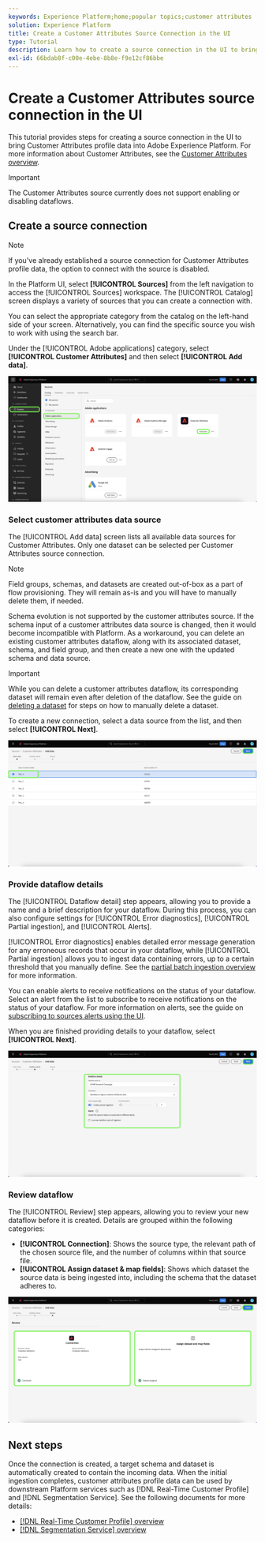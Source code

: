 ```yaml
---
keywords: Experience Platform;home;popular topics;customer attributes
solution: Experience Platform
title: Create a Customer Attributes Source Connection in the UI
type: Tutorial
description: Learn how to create a source connection in the UI to bring customer attributes profile data into Adobe Experience Platform.
exl-id: 66bdab8f-c00e-4ebe-8b8e-f9e12cf86bbe
---
```

# Create a Customer Attributes source connection in the UI

This tutorial provides steps for creating a source connection in the UI to bring Customer Attributes profile data into Adobe Experience Platform. For more information about Customer Attributes, see the [Customer Attributes overview](https://experienceleague.adobe.com/docs/core-services/interface/customer-attributes/attributes.html).

>[!IMPORTANT]
>
>The Customer Attributes source currently does not support enabling or disabling dataflows.

## Create a source connection

>[!NOTE]
>
>If you've already established a source connection for Customer Attributes profile data, the option to connect with the source is disabled.

In the Platform UI, select **[!UICONTROL Sources]** from the left navigation to access the [!UICONTROL Sources] workspace. The [!UICONTROL Catalog] screen displays a variety of sources that you can create a connection with.

You can select the appropriate category from the catalog on the left-hand side of your screen. Alternatively, you can find the specific source you wish to work with using the search bar.

Under the [!UICONTROL Adobe applications] category, select **[!UICONTROL Customer Attributes]** and then select **[!UICONTROL Add data]**.

![catalog](../../../../images/tutorials/create/customer-attributes/catalog.png)

### Select customer attributes data source

The [!UICONTROL Add data] screen lists all available data sources for Customer Attributes. Only one dataset can be selected per Customer Attributes source connection. 

>[!NOTE]
>
>Field groups, schemas, and datasets are created out-of-box as a part of flow provisioning. They will remain as-is and you will have to manually delete them, if needed.

Schema evolution is not supported by the customer attributes source. If the schema input of a customer attributes data source is changed, then it would become incompatible with Platform. As a workaround, you can delete an existing customer attributes dataflow, along with its associated dataset, schema, and field group, and then create a new one with the updated schema and data source.

>[!IMPORTANT]
>
>While you can delete a customer attributes dataflow, its corresponding dataset will remain even after deletion of the dataflow. See the guide on [deleting a dataset](../../../../../catalog/datasets/user-guide.md) for steps on how to manually delete a dataset.

To create a new connection, select a data source from the list, and then select **[!UICONTROL Next]**.

![add-data](../../../../images/tutorials/create/customer-attributes/add-data.png)

### Provide dataflow details

The [!UICONTROL Dataflow detail] step appears, allowing you to provide a name and a brief description for your dataflow. During this process, you can also configure settings for [!UICONTROL Error diagnostics], [!UICONTROL Partial ingestion], and [!UICONTROL Alerts].

[!UICONTROL Error diagnostics] enables detailed error message generation for any erroneous records that occur in your dataflow, while [!UICONTROL Partial ingestion] allows you to ingest data containing errors, up to a certain threshold that you manually define. See the [partial batch ingestion overview](../../../../../ingestion/batch-ingestion/partial.md) for more information.

You can enable alerts to receive notifications on the status of your dataflow. Select an alert from the list to subscribe to receive notifications on the status of your dataflow. For more information on alerts, see the guide on [subscribing to sources alerts using the UI](../../alerts.md).

When you are finished providing details to your dataflow, select **[!UICONTROL Next]**.

![dataflow-detail](../../../../images/tutorials/create/customer-attributes/dataflow-detail.png)

### Review dataflow

The [!UICONTROL Review] step appears, allowing you to review your new dataflow before it is created. Details are grouped within the following categories:

* **[!UICONTROL Connection]**: Shows the source type, the relevant path of the chosen source file, and the number of columns within that source file.
* **[!UICONTROL Assign dataset & map fields]**: Shows which dataset the source data is being ingested into, including the schema that the dataset adheres to.

![review](../../../../images/tutorials/create/customer-attributes/review.png)

## Next steps

Once the connection is created, a target schema and dataset is automatically created to contain the incoming data. When the initial ingestion completes, customer attributes profile data can be used by downstream Platform services such as [!DNL Real-Time Customer Profile] and [!DNL Segmentation Service]. See the following documents for more details:

* [[!DNL Real-Time Customer Profile] overview](../../../../../profile/home.md)
* [[!DNL Segmentation Service] overview](../../../../../segmentation/home.md)
